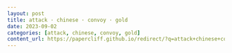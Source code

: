 ```yaml
---
layout: post
title: attack · chinese · convoy · gold
date: 2023-09-02
categories: [attack, chinese, convoy, gold]
content_url: https://papercliff.github.io/redirect/?q=attack+chinese+convoy+gold&tbs=cdr:1,cd_min:9/1/2023,cd_max:9/3/2023
---
```

